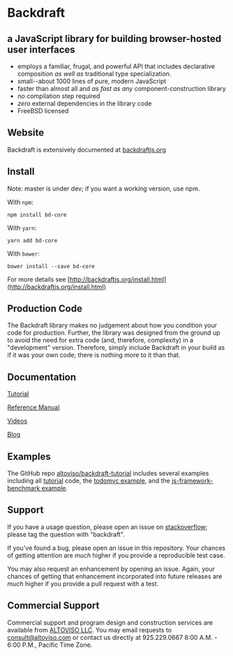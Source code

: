 # Backdraft

## a JavaScript library for building browser-hosted user interfaces

  * employs a familiar, frugal, and powerful  API that includes declarative composition *as well as* traditional type specialization.
  * small--about 1000 lines of pure, modern JavaScript
  * faster than almost all and *as fast as any* component-construction library
  * *no* compilation step required
  * *zero* external dependencies in the library code
  * FreeBSD licensed

## Website

Backdraft is extensively documented at [backdraftjs.org](http://backdraftjs.org)

## Install

Note: master is under dev; if you want a working version, use npm.

With `npm`:

```
npm install bd-core
```

With `yarn`:

```
yarn add bd-core
```

With `bower`:

```
bower install --save bd-core
```

For more details see [http://backdraftjs.org/install.html](http://backdraftjs.org/install.html)


## Production Code

The Backdraft library makes no judgement about how you condition your code for production. Further, the library was designed from the ground up to avoid the need for extra code (and, therefore, complexity) in a "development" version. Therefore, simply include Backdraft in your build as if it was your own code; there is nothing more to it than that.

## Documentation

[Tutorial](http://backdraftjs.org/tutorial/1-getting-started.html)

[Reference Manual](http://backdraftjs.org/docs.html)

[Videos](http://backdraftjs.org/videos.html)

[Blog](http://backdraftjs.org/blog/top.html)

## Examples

The GitHub repo [altoviso/backdraft-tutorial](https://github.com/altoviso/backdraft-tutorial) includes several examples including all [tutorial](http://backdraftjs.org/tutorial/1-getting-started.html) code, the [todomvc example](https://github.com/tastejs/todomvc), and the [js-framework-benchmark example](https://github.com/krausest/js-framework-benchmark).

## Support

If you have a usage question, please open an issue on [stackoverflow](https://stackoverflow.com/questions/ask/advice?); please tag the question with "backdraft".

If you've found a bug, please open an issue in this repository. Your chances of getting attention are *much* higher if you provide a reproducible test case.

You may also request an enhancement by opening an issue. Again, your chances of getting that enhancement incorporated into future releases are *much* higher if you provide a pull request with a test.

## Commercial Support

Commercial support and program design and construction services are available from [ALTOVISO LLC](http://www.altoviso.com). You may email requests to [consult@altoviso.com](mailto:consult@altoviso.com) or contact us directly at 925.229.0667 8:00 A.M. - 6:00 P.M., Pacific Time Zone.

